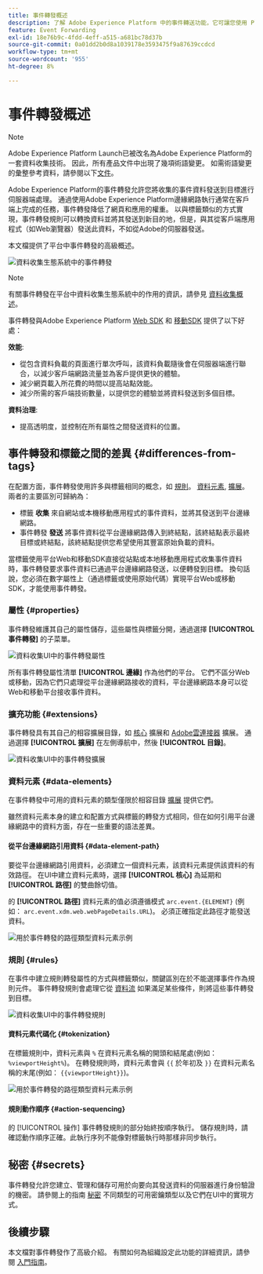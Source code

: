 ```yaml
---
title: 事件轉發概述
description: 了解 Adobe Experience Platform 中的事件轉送功能，它可讓您使用 Platform Edge Network 執行工作，而不變更標記實施。
feature: Event Forwarding
exl-id: 18e76b9c-4fdd-4eff-a515-a681bc78d37b
source-git-commit: 0a01dd2b0d8a1039178e3593475f9a87639ccdcd
workflow-type: tm+mt
source-wordcount: '955'
ht-degree: 8%

---
```


# 事件轉發概述

>[!NOTE]
>
>Adobe Experience Platform Launch已被改名為Adobe Experience Platform的一套資料收集技術。 因此，所有產品文件中出現了幾項術語變更。 如需術語變更的彙整參考資料，請參閱以下[文件](../../term-updates.md)。

Adobe Experience Platform的事件轉發允許您將收集的事件資料發送到目標進行伺服器端處理。 通過使用Adobe Experience Platform邊緣網路執行通常在客戶端上完成的任務，事件轉發降低了網頁和應用的權重。 以與標籤類似的方式實現，事件轉發規則可以轉換資料並將其發送到新目的地，但是，與其從客戶端應用程式（如Web瀏覽器）發送此資料，不如從Adobe的伺服器發送。

本文檔提供了平台中事件轉發的高級概述。

![資料收集生態系統中的事件轉發](../../../rtcdp-connections/images/home/event-forwarding.png)

>[!NOTE]
>
>有關事件轉發在平台中資料收集生態系統中的作用的資訊，請參見 [資料收集概述](../../../rtcdp-connections/home.md)。

事件轉發與Adobe Experience Platform [Web SDK](../../../edge/home.md) 和 [移動SDK](https://aep-sdks.gitbook.io/docs/) 提供了以下好處：

**效能**:

* 從包含資料負載的頁面進行單次呼叫，該資料負載隨後會在伺服器端進行聯合，以減少客戶端網路流量並為客戶提供更快的體驗。
* 減少網頁載入所花費的時間以提高站點效能。
* 減少所需的客戶端技術數量，以提供您的體驗並將資料發送到多個目標。

**資料治理**:

* 提高透明度，並控制在所有屬性之間發送資料的位置。

## 事件轉發和標籤之間的差異 {#differences-from-tags}

在配置方面，事件轉發使用許多與標籤相同的概念，如 [規則](../managing-resources/rules.md)。 [資料元素](../managing-resources/data-elements.md), [擴展](../managing-resources/extensions/overview.md)。 兩者的主要區別可歸納為：

* 標籤 **收集** 來自網站或本機移動應用程式的事件資料，並將其發送到平台邊緣網路。
* 事件轉發 **發送** 將事件資料從平台邊緣網路傳入到終結點，該終結點表示最終目標或終結點，該終結點提供您希望使用其豐富原始負載的資料。

當標籤使用平台Web和移動SDK直接從站點或本地移動應用程式收集事件資料時，事件轉發要求事件資料已通過平台邊緣網路發送，以便轉發到目標。 換句話說，您必須在數字屬性上（通過標籤或使用原始代碼）實現平台Web或移動SDK，才能使用事件轉發。

### 屬性 {#properties}

事件轉發維護其自己的屬性儲存，這些屬性與標籤分開，通過選擇 **[!UICONTROL 事件轉發]** 的子菜單。

![資料收集UI中的事件轉發屬性](../../images/ui/event-forwarding/overview/properties.png)

所有事件轉發屬性清單 **[!UICONTROL 邊緣]** 作為他們的平台。 它們不區分Web或移動，因為它們只處理從平台邊緣網路接收的資料，平台邊緣網路本身可以從Web和移動平台接收事件資料。

### 擴充功能 {#extensions}

事件轉發具有其自己的相容擴展目錄，如 [核心](../../extensions/web/core/event-forwarding.md) 擴展和 [Adobe雲連接器](../../extensions/web/cloud-connector/overview.md) 擴展。 通過選擇 **[!UICONTROL 擴展]** 在左側導航中，然後 **[!UICONTROL 目錄]**。

![資料收集UI中的事件轉發擴展](../../images/ui/event-forwarding/overview/extensions.png)

### 資料元素 {#data-elements}

在事件轉發中可用的資料元素的類型僅限於相容目錄 [擴展](#extensions) 提供它們。

雖然資料元素本身的建立和配置方式與標籤的轉發方式相同，但在如何引用平台邊緣網路中的資料方面，存在一些重要的語法差異。

#### 從平台邊緣網路引用資料 {#data-element-path}

要從平台邊緣網路引用資料，必須建立一個資料元素，該資料元素提供該資料的有效路徑。 在UI中建立資料元素時，選擇 **[!UICONTROL 核心]** 為延期和 **[!UICONTROL 路徑]** 的雙曲餘切值。

的 **[!UICONTROL 路徑]** 資料元素的值必須遵循模式 `arc.event.{ELEMENT}` (例如： `arc.event.xdm.web.webPageDetails.URL`)。 必須正確指定此路徑才能發送資料。

![用於事件轉發的路徑類型資料元素示例](../../images/ui/event-forwarding/overview/data-reference.png)

### 規則 {#rules}

在事件中建立規則轉發屬性的方式與標籤類似，關鍵區別在於不能選擇事件作為規則元件。 事件轉發規則會處理它從 [資料流](../../../edge/datastreams/overview.md) 如果滿足某些條件，則將這些事件轉發到目標。

![資料收集UI中的事件轉發規則](../../images/ui/event-forwarding/overview/rules.png)

#### 資料元素代碼化 {#tokenization}

在標籤規則中，資料元素與 `%` 在資料元素名稱的開頭和結尾處(例如： `%viewportHeight%`)。 在轉發規則時，資料元素會與 `{{` 於年初及 `}}` 在資料元素名稱的末尾(例如： `{{viewportHeight}}`)。

![用於事件轉發的路徑類型資料元素示例](../../images/ui/event-forwarding/overview/tokenization.png)

#### 規則動作順序 {#action-sequencing}

的 [!UICONTROL 操作] 事件轉發規則的部分始終按順序執行。 儲存規則時，請確認動作順序正確。此執行序列不能像對標籤執行時那樣非同步執行。

## 秘密 {#secrets}

事件轉發允許您建立、管理和儲存可用於向要向其發送資料的伺服器進行身份驗證的機密。 請參閱上的指南 [秘密](./secrets.md) 不同類型的可用密鑰類型以及它們在UI中的實現方式。

## 後續步驟

本文檔對事件轉發作了高級介紹。 有關如何為組織設定此功能的詳細資訊，請參閱 [入門指南](./getting-started.md)。
